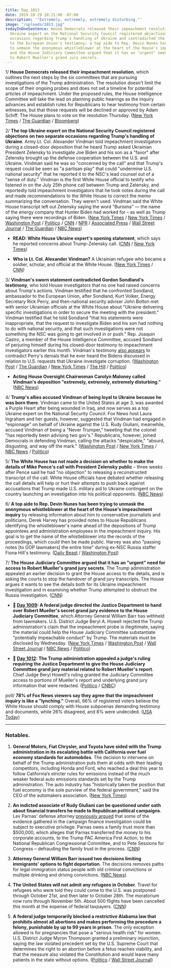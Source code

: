 ```yaml
---
title: Day 1013
date: 2019-10-29 10:21:00 -07:00
description: '"Extremely, extremely, extremely disturbing."'
image: "/uploads/1013.jpg"
todayInOneSentence: House Democrats released their impeachment resolution; the top
  Ukraine expert on the National Security Council registered objections on two separate
  occasions regarding Trump's handling of Ukraine and contradicted the U.S. Ambassador
  to the European Union's testimony; a top aide to Rep. Devin Nunes has been trying
  to unmask the anonymous whistleblower at the heart of the House's impeachment inquiry;
  and the House Judiciary Committee argued that it has an "urgent" need for access
  to Robert Mueller's grand jury secrets.
---
```


1/ **House Democrats released their impeachment resolution**, which outlines the next steps by the six committees that are pursuing investigations of the Trump administration. The resolution doesn't limit the scope of their ongoing probes and does not set a timeline for potential articles of impeachment. Under the proposed rules, the House Intelligence Committee will take the lead on planning public hearings as the inquiry advances and establish rules for Republicans to hear testimony from certain witnesses, but that those requests will be declined or approved by Adam Schiff. The House plans to vote on the resolution Thursday. ([New York Times](https://www.nytimes.com/2019/10/29/us/politics/trump-impeachment.html#link-69109e29) / [The Guardian](https://www.theguardian.com/us-news/live/2019/oct/29/trump-news-today-live-impeachment-inquiry-alexander-vindman-ukraine-call-latest-updates?page=with:block-5db88db58f08c428d8932d8f#block-5db88db58f08c428d8932d8f) / [Bloomberg](https://www.bloomberg.com/news/articles/2019-10-29/officer-on-trump-call-arrives-at-hearing-impeachment-update?srnd=politics-vp))

2/ **The top Ukraine expert on the National Security Council registered objections on two separate occasions regarding Trump's handling of Ukraine**. Army Lt. Col. Alexander Vindman told impeachment investigators during a closed-door deposition that he heard Trump asked Ukrainian President Zelensky to investigate Joe Biden and his son as a "favor" after Zelensky brought up the defense cooperation between the U.S. and Ukraine. Vindman said he was so "concerned by the call" and that Trump's request could be seen as "a partisan play" that could "undermine U.S. national security" that he reported it to the NSC's lead counsel out of a "sense of duty." Vindman is the first White House official to testify who listened in on the July 25th phone call between Trump and Zelensky, and reportedly told impeachment investigators that he took notes during the call and made recommendations to the White House to correct the memo summarizing the conversation. They weren't used. Vindman said the White House transcript left out Zelensky saying the word "Burisma" — the name of the energy company that Hunter Biden had worked for – as well as Trump saying there were recordings of Biden. ([New York Times](https://www.nytimes.com/2019/10/29/us/politics/alexander-vindman-trump-ukraine.html) / [New York Times](https://www.nytimes.com/2019/10/28/us/politics/Alexander-Vindman-trump-impeachment.html) / [Washington Post](https://www.washingtonpost.com/national-security/vindman-offers-a-firsthand-account-of-critical-episodes-in-alleged-quid-pro-quo/2019/10/29/cb16a5c0-fa45-11e9-ac8c-8eced29ca6ef_story.html) / [Politico](https://www.politico.com/news/2019/10/28/vindman-testimony-trump-national-security-000305) / [CNN](https://www.cnn.com/2019/10/28/politics/wh-ukraine-expert-opening-statement/index.html) / [NPR](https://www.npr.org/2019/10/28/774266978/top-ukraine-expert-reported-concerns-about-trumps-july-call-with-ukraine-preside) / [Associated Press](https://apnews.com/d5bb1706469f40b0b79db412227fc1a8) / [Wall Street Journal](https://www.wsj.com/articles/house-panels-hear-officialsconcerns-about-trumps-ukraine-call-11572357591) / [The Guardian](https://www.theguardian.com/us-news/live/2019/oct/29/trump-news-today-live-impeachment-inquiry-alexander-vindman-ukraine-call-latest-updates?page=with:block-5db8640c8f08cb84c60a0d4a#block-5db8640c8f08cb84c60a0d4a) / [NBC News](https://www.nbcnews.com/politics/trump-impeachment-inquiry/national-security-official-plans-tell-congress-about-pressure-ukraine-his-n1073146))

* **READ: White House Ukraine expert's opening statement**, which says he reported concerns about Trump-Zelensky call. ([CNN](https://www.cnn.com/2019/10/28/politics/wh-ukraine-expert-opening-statement/index.html) / [New York Times](https://www.nytimes.com/interactive/2019/10/29/us/politics/vindman-statement-impeachment.html))

* **Who is Lt. Col. Alexander Vindman?** A Ukrainian refugee who became a soldier, scholar, and official at the White House. ([New York Times](https://www.nytimes.com/2019/10/29/us/politics/who-is-alexander-vindman.html) / [CNN](https://www.cnn.com/2019/10/29/politics/alexander-vindman-who-is-impeachment-testimony/index.html))

3/ **Vindman's sworn statement contradicted Gordon Sondland's testimony**, who told House investigators that no one had raised concerns about Trump's actions. Vindman testified that he confronted Sondland, ambassador to the European Union, after Sondland, Kurt Volker, Energy Secretary Rick Perry, and then-national security adviser John Bolton met with senior Ukrainian officials at the White House about "Ukraine delivering specific investigations in order to secure the meeting with the president." Vindman testified that he told Sondland "that his statements were inappropriate, that the request to investigate Biden and his son had nothing to do with national security, and that such investigations were not something the NSC was going to get involved in or push." Rep. Joaquin Castro, a member of the House Intelligence Committee, accused Sondland of perjuring himself during his closed-door testimony to impeachment investigators earlier this month. Vindman's testimony [also appears](https://www.politico.com/news/2019/10/29/nsc-official-testimony-ukraine-perry-061244) to contradict Perry's denials that he ever heard the Bidens discussed in relation to U.S. requests that Ukraine investigate corruption. ([Washington Post](https://www.washingtonpost.com/national-security/vindman-offers-a-firsthand-account-of-critical-episodes-in-alleged-quid-pro-quo/2019/10/29/cb16a5c0-fa45-11e9-ac8c-8eced29ca6ef_story.html) / [The Guardian](https://www.theguardian.com/us-news/live/2019/oct/29/trump-news-today-live-impeachment-inquiry-alexander-vindman-ukraine-call-latest-updates?page=with:block-5db89dbf8f08d669cdaaf2f5#block-5db89dbf8f08d669cdaaf2f5) / [New York Times](https://www.nytimes.com/2019/10/28/us/politics/Alexander-Vindman-trump-impeachment.html) / [The Hill](https://thehill.com/homenews/house/467851-castro-it-appears-sondland-committed-perjury) / [Politico](https://www.politico.com/news/2019/10/29/gordon-sondland-perjury-charges-061056))

* **Acting House Oversight Chairwoman Carolyn Maloney called Vindman's deposition "extremely, extremely, extremely disturbing."** ([NBC News](https://www.nbcnews.com/politics/trump-impeachment-inquiry/extremely-disturbing-top-dems-alarmed-over-vindman-s-testimony-trump-n1073371))

4/ **Trump's allies accused Vindman of being loyal to Ukraine because he was born there**. Vindman came to the United States at age 3, was awarded a Purple Heart after being wounded in Iraq, and now serves as a top Ukraine expert on the National Security Council. Fox News host Laura Ingraham and her guests, however, suggested that Vindman had engaged in "espionage" on behalf of Ukraine against the U.S. Rudy Giuliani, meanwhile, accused Vindman of being a "Never Trumper," tweeting that the colonel "has reportedly been advising two gov's." Republicans, however, joined Democrats in defending Vindman, calling the attacks "despicable," "absurd, disgusting, and way off the mark." ([Washington Post](https://www.washingtonpost.com/politics/2019/10/29/trump-allies-attack-loyalty-impeachment-inquiry-witness-because-he-was-born-ukraine/) / [New York Times](https://www.nytimes.com/2019/10/29/business/media/fox-news-alexander-vindman.html) / [NBC News](https://www.nbcnews.com/politics/politics-news/lawmakers-both-sides-decry-attacks-lt-col-vindman-shameful-despicable-n1073381) / [Politico](https://www.politico.com/news/2019/10/29/republicans-defend-impeachment-witness-vindman-061057))

5/ **The White House has not made a decision on whether to make the details of Mike Pence's call with President Zelensky public** – three weeks after Pence said he had "no objection" to releasing a reconstructed transcript of the call. White House officials have debated whether releasing the call details will help or hurt their attempts to push back against accusations that Trump made U.S. military aid to Ukraine contingent on the country launching an investigation into his political opponents. ([NBC News](https://www.nbcnews.com/politics/trump-impeachment-inquiry/internal-white-house-debate-stifles-release-pence-zelenskiy-call-n1073091))

6/ **A top aide to Rep. Devin Nunes has been trying to unmask the anonymous whistleblower at the heart of the House's impeachment inquiry** by releasing information about him to conservative journalists and politicians. Derek Harvey has provided notes to House Republicans identifying the whistleblower's name ahead of the depositions of Trump appointees and administration employees in the impeachment inquiry. His goal is to get the name of the whistleblower into the records of the proceedings, which could then be made public. Harvey was also "passing notes \[to GOP lawmakers\] the entire time" during ex-NSC Russia staffer Fiona Hill's testimony. ([Daily Beast](https://www.thedailybeast.com/devin-nunes-aide-is-leaking-the-ukraine-whistleblowers-name-sources-say) / [Washington Post](https://www.washingtonpost.com/national-security/in-impeachment-inquiry-republican-lawmakers-ask-questions-about-whistleblower-loyalty-to-trump-and-conspiracy-theories/2019/10/26/bf733450-f760-11e9-a285-882a8e386a96_story.html))

7/ **The House Judiciary Committee argued that it has an "urgent" need for access to Robert Mueller's grand jury secrets**. The Trump administration appealed an earlier decision to grant the House access to the details, and is asking the courts to stop the handover of grand jury transcripts. The House argues it wants to see the details both for its Ukraine impeachment investigation and in examining whether Trump attempted to obstruct the Russia investigation. ([CNN](https://www.cnn.com/2019/10/29/politics/house-judiciary-mueller-grand-jury-documents/index.html))

* **📌 [Day 1009](https://whatthefuckjusthappenedtoday.com/2019/10/25/day-1009/#1-a-federal-judge-directed-the-justi): A federal judge directed the Justice Department to hand over Robert Mueller's secret grand jury evidence to the House Judiciary Committee**, which Attorney General William Barr has withheld from lawmakers. U.S. District Judge Beryl A. Howell rejected the Trump administration's claim that the impeachment probe is illegitimate, saying the material could help the House Judiciary Committee substantiate "potentially impeachable conduct" by Trump. The materials must be disclosed by Wednesday. ([New York Times](https://www.nytimes.com/2019/10/25/us/politics/house-impeachment-subpoenas.html) / [Washington Post](https://www.washingtonpost.com/local/legal-issues/us-judge-orders-mueller-grand-jury-materials-released-to-house-judiciary-committee-in-impeachment-inquiry/2019/10/25/18e60278-f75d-11e9-a285-882a8e386a96_story.html) / [Wall Street Journal](https://www.wsj.com/articles/mueller-grand-jury-materials-must-be-transmitted-to-congress-judge-rules-11572034351) / [NBC News](https://www.nbcnews.com/politics/trump-impeachment-inquiry/federal-judge-orders-justice-department-turn-over-mueller-grand-jury-n1072226) / [Politico](https://www.politico.com/news/2019/10/25/judge-rules-doj-must-turn-over-mueller-grand-jury-material-to-house-democrats-000299))

* **📌 [Day 1012](https://whatthefuckjusthappenedtoday.com/2019/10/28/day-1012/#5-the-trump-administration-appealed): The Trump administration appealed a judge's ruling requiring the Justice Department to give the House Judiciary Committee grand jury material related to Robert Mueller's report**. Chief Judge Beryl Howell's ruling granted the Judiciary Committee access to portions of Mueller's report and underlying grand jury information that were redacted. ([Politico](https://www.politico.com/news/2019/10/28/donald-trump-muller-grand-jury-material-059893) / [CNBC](https://www.cnbc.com/2019/10/28/justice-department-to-appeal-ruling-forcing-it-to-turn-over-mueller-materials.html))

poll/ **78% of Fox News viewers say they agree that the impeachment inquiry is like a "lynching."** Overall, 66% of registered voters believe the White House should comply with House subpoenas demanding testimony and documents, while 26% disagreed, and 8% were undecided. ([USA Today](https://www.usatoday.com/story/news/politics/2019/10/29/trump-poll-impeachment-ukraine-call-core-supporters/2478185001/))

---

### Notables.

1. **General Motors, Fiat Chrysler, and Toyota have sided with the Trump administration in its escalating battle with California over fuel economy standards for automobiles**. The decision to intervene on behalf of the Trump administration puts them at odds with their leading competitors, including Honda and Ford, who reached a deal this year to follow California’s stricter rules for emissions instead of the much weaker federal auto emissions standards set by the Trump administration. The auto industry has "historically taken the position that fuel economy is the sole purview of the federal government," said the CEO of the automakers association. ([New York Times](https://www.nytimes.com/2019/10/28/climate/general-motors-california-emissions-trump.html))

2. **An indicted associate of Rudy Giuliani can be questioned under oath about financial transfers he made to Republican political campaigns**. Lev Parnas' defense attorney [previously argued](https://whatthefuckjusthappenedtoday.com/2019/10/23/day-1007/#6-two-of-rudy-giulianis-associates-p) that some of the evidence gathered in the campaign finance investigation could be subject to executive privilege. Parnas owes a family trust more than $500,000, which alleges that Parnas transferred the money to his corporate accounts, to the Trump PAC America First Action, to the National Republican Congressional Committee, and to Pete Sessions for Congress – defrauding the family trust in the process. ([CNN](https://www.cnn.com/2019/10/29/politics/lev-parnas-republican-rudy-giuliani/index.html))

3. **Attorney General William Barr issued two decisions limiting immigrants' options to fight deportation**. The decisions removes paths for legal immigration status people with old criminal convictions or multiple drinking and driving convictions. ([NBC News](https://www.nbcnews.com/politics/immigration/ag-barr-issues-2-decisions-limiting-ways-immigrants-can-fight-n1073026))

4. **The United States will not admit any refugees in October**. Travel for refugees who were told they could come to the U.S. was postponed through October 21st, and then later to October 28th. The moratorium now runs through November 5th. About 500 flights have been cancelled this month at the expense of federal taxpayers. ([CNN](https://www.cnn.com/2019/10/29/politics/refugee-pause-october/index.html))

5. **A federal judge temporarily blocked a restrictive Alabama law that prohibits almost all abortions and makes performing the procedure a felony, punishable by up to 99 years in prison**. The only exception allowed is for pregnancies that pose a "serious health risk" for women. U.S. District Judge Myron Thompson granted a preliminary injunction, saying the law violated precedent set by the U.S. Supreme Court that determines the right to an abortion before a fetus reaches viability, and that the measure also violated the Constitution and would leave many patients in the state without options. ([Politico](https://www.politico.com/news/2019/10/29/federal-judge-blocks-alabamas-near-total-abortion-ban-061069) / [Wall Street Journal](https://www.wsj.com/articles/federal-judge-temporarily-blocks-restrictive-alabama-abortion-law-11572364237))
